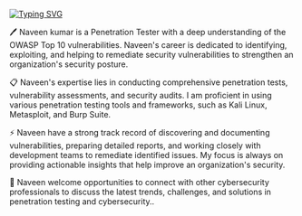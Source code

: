 [![Typing SVG](https://readme-typing-svg.demolab.com/?lines=Naveen+kumar+(penetration+tester))](https://git.io/typing-svg)

🖊️ Naveen kumar is a Penetration Tester with a deep understanding of the OWASP Top 10 vulnerabilities. Naveen's career is dedicated to identifying, exploiting, and helping to remediate security vulnerabilities to strengthen an organization's security posture.

📋 Naveen's expertise lies in conducting comprehensive penetration tests, vulnerability assessments, and security audits. I am proficient in using various penetration testing tools and frameworks, such as Kali Linux, Metasploit, and Burp Suite.

⚡ Naveen have a strong track record of discovering and documenting vulnerabilities, preparing detailed reports, and working closely with development teams to remediate identified issues. My focus is always on providing actionable insights that help improve an organization's security.

💬 Naveen welcome opportunities to connect with other cybersecurity professionals to discuss the latest trends, challenges, and solutions in penetration testing and cybersecurity..

<!---
havocnaveen74/havocnaveen74 is a ✨ special ✨ repository because its `README.md` (this file) appears on your GitHub profile.
You can click the Preview link to take a look at your changes.
--->
